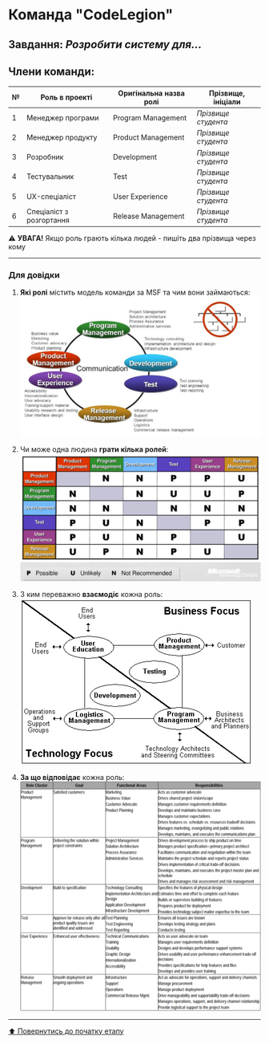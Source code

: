 # Команда "**CodeLegion**"

## Завдання: *Розробити систему для...*

## Члени команди:

|№  | Роль в проекті            | Оригінальна назва ролі    | Прізвище, ініціали         |
|---|---------------------------|---------------------------|---------------------------|
| 1 | Менеджер програми         | Program Management        | *Прізвище студента*        |
| 2 | Менеджер продукту         | Product Management        | *Прізвище студента*        |
| 3 | Розробник                 | Development               | *Прізвище студента*        |
| 4 | Тестувальник              | Test                      | *Прізвище студента*        |
| 5 | UX-спеціаліст             | User Experience           | *Прізвище студента*        |
| 6 | Спеціаліст з розгортання  | Release Management        | *Прізвище студента*        |

:warning: **УВАГА!** Якщо роль грають кілька людей - пишіть два прізвища через кому

---
### Для довідки
1. **Які ролі** містить модель команди за MSF та чим вони займаються:
![MSF Team model](/docs/images/resources/MSF%20team%20model.jpg)

2. Чи може одна людина **грати кілька ролей**:
![MSF Team model](/docs/images/resources/MSF%20roles%20combinations.png)

1. З ким переважно **взаємодіє** кожна роль:<br>
![MSF Team model](/docs/images/resources/MSF%20roles%20focus.gif)

1. **За що відповідає** кожна роль:
![MSF Team model](/docs/images/resources/MSF%20roles%20responsibilities.png)

---
[:arrow_up: Повернутись до початку етапу](/docs/1.Envisioning/README.md)
